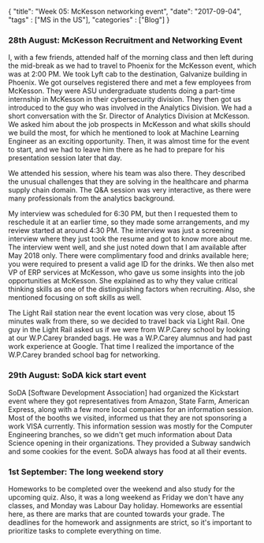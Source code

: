 {
    "title": "Week 05: McKesson networking event",
    "date": "2017-09-04",
    "tags" : ["MS in the US"],
    "categories" : ["Blog"]
}

###  28th August: McKesson Recruitment and Networking Event

I, with a few friends, attended half of the morning class and then left during the mid-break as we had to travel to Phoenix for the McKesson event, which was at 2:00 PM. We took Lyft cab to the destination, Galvanize building in Phoenix. We got ourselves registered there and met a few employees from McKesson. They were ASU undergraduate students doing a part-time internship in McKesson in their cybersecurity division. They then got us introduced to the guy who was involved in the Analytics Division. We had a short conversation with the Sr. Director of Analytics Division at McKesson. We asked him about the job prospects in McKesson and what skills should we build the most, for which he mentioned to look at Machine Learning Engineer as an exciting opportunity. Then, it was almost time for the event to start, and we had to leave him there as he had to prepare for his presentation session later that day.

We attended his session, where his team was also there. They described the unusual challenges that they are solving in the healthcare and pharma supply chain domain. The Q&A session was very interactive, as there were many professionals from the analytics background.

My interview was scheduled for 6:30 PM, but then I requested them to reschedule it at an earlier time, so they made some arrangements, and my review started at around 4:30 PM. The interview was just a screening interview where they just took the resume and got to know more about me. The interview went well, and she just noted down that I am available after May 2018 only.
There were complimentary food and drinks available here; you were required to present a valid age ID for the drinks. We then also met VP of ERP services at McKesson, who gave us some insights into the job opportunities at McKesson. She explained as to why they value critical thinking skills as one of the distinguishing factors when recruiting. Also, she mentioned focusing on soft skills as well.

The Light Rail station near the event location was very close, about 15 minutes walk from there, so we decided to travel back via Light Rail. One guy in the Light Rail asked us if we were from W.P.Carey school by looking at our W.P.Carey branded bags. He was a W.P.Carey alumnus and had past work experience at Google. That time I realized the importance of the W.P.Carey branded school bag for networking.

###  29th August: SoDA kick start event

SoDA [Software Development Association] had organized the Kickstart event where they got representatives from Amazon, State Farm, American Express, along with a few more local companies for an information session. Most of the booths we visited, informed us that they are not sponsoring a work VISA currently. This information session was mostly for the Computer Engineering branches, so we didn't get much information about Data Science opening in their organizations. They provided a Subway sandwich and some cookies for the event. SoDA always has food at all their events.

###  1st September: The long weekend story

Homeworks to be completed over the weekend and also study for the upcoming quiz. Also, it was a long weekend as Friday we don't have any classes, and Monday was Labour Day holiday. Homeworks are essential here, as there are marks that are counted towards your grade. The deadlines for the homework and assignments are strict, so it's important to prioritize tasks to complete everything on time.
